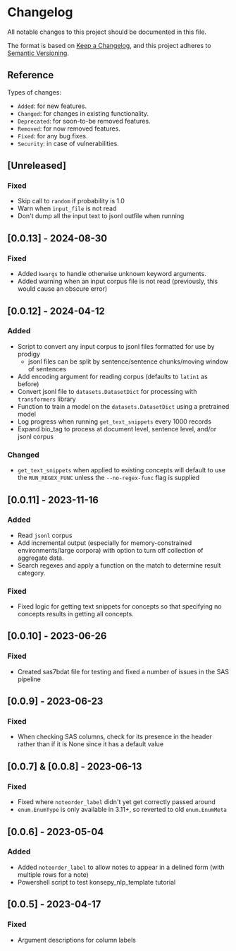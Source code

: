 # Changelog
All notable changes to this project should be documented in this file.

The format is based on [Keep a Changelog](https://keepachangelog.com/en/1.0.0/),
and this project adheres to [Semantic Versioning](https://semver.org/spec/v2.0.0.html).

## Reference

Types of changes:

* `Added`: for new features.
* `Changed`: for changes in existing functionality.
* `Deprecated`: for soon-to-be removed features.
* `Removed`: for now removed features.
* `Fixed`: for any bug fixes.
* `Security`: in case of vulnerabilities.

## [Unreleased]

### Fixed

* Skip call to `random` if probability is 1.0
* Warn when `input_file` is not read
* Don't dump all the input text to jsonl outfile when running

## [0.0.13] - 2024-08-30

### Fixed

* Added `kwargs` to handle otherwise unknown keyword arguments.
* Added warning when an input corpus file is not read (previously, this would cause an obscure error)

## [0.0.12] - 2024-04-12

### Added

* Script to convert any input corpus to jsonl files formatted for use by prodigy
  * jsonl files can be split by sentence/sentence chunks/moving window of sentences
* Add encoding argument for reading corpus (defaults to `latin1` as before)
* Convert jsonl file to `datasets.DatasetDict` for processing with `transformers` library
* Function to train a model on the `datasets.DatasetDict` using a pretrained model
* Log progress when running `get_text_snippets` every 1000 records
* Expand bio_tag to process at document level, sentence level, and/or jsonl corpus

### Changed

* `get_text_snippets` when applied to existing concepts will default to use the `RUN_REGEX_FUNC` unless the `--no-regex-func` flag is supplied


## [0.0.11] - 2023-11-16

### Added

* Read `jsonl` corpus
* Add incremental output (especially for memory-constrained environments/large corpora) with option to turn off collection of aggregate data.
* Search regexes and apply a function on the match to determine result category.  

### Fixed

* Fixed logic for getting text snippets for concepts so that specifying no concepts results in getting all concepts. 

## [0.0.10] - 2023-06-26

### Fixed

* Created sas7bdat file for testing and fixed a number of issues in the SAS pipeline

## [0.0.9] - 2023-06-23

### Fixed

* When checking SAS columns, check for its presence in the header rather than if it is None since it has a default value

## [0.0.7] & [0.0.8] - 2023-06-13

### Fixed

* Fixed where `noteorder_label` didn't yet get correctly passed around
* `enum.EnumType` is only available in 3.11+, so reverted to old `enum.EnumMeta`

## [0.0.6] - 2023-05-04

### Added

* Added `noteorder_label` to allow notes to appear in a delined form (with multiple rows for a note)
* Powershell script to test konsepy_nlp_template tutorial

## [0.0.5] - 2023-04-17

### Fixed

* Argument descriptions for column labels
